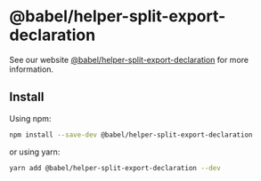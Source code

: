 # @babel/helper-split-export-declaration

>

See our website [@babel/helper-split-export-declaration](https://babeljs.io/docs/en/next/babel-helper-split-export-declaration.html) for more information.

## Install

Using npm:

```bash
npm install --save-dev @babel/helper-split-export-declaration
```

or using yarn:

```bash
yarn add @babel/helper-split-export-declaration --dev
```

